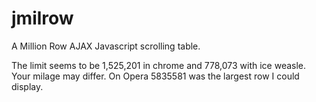 jmilrow
=======

A Million Row AJAX Javascript scrolling table. 

The limit seems to be 1,525,201 in chrome and 778,073 with ice weasle. Your milage may differ.
On Opera 5835581 was the largest row I could display.




